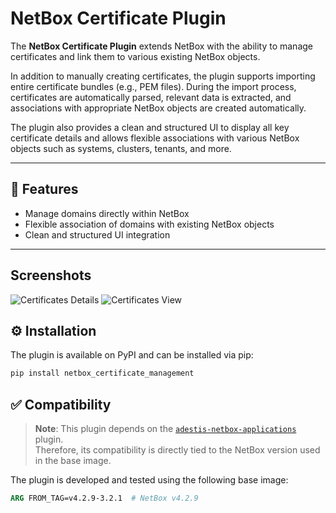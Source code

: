 # NetBox Certificate Plugin

The **NetBox Certificate Plugin** extends NetBox with the ability to manage certificates and link them to various existing NetBox objects.

In addition to manually creating certificates, the plugin supports importing entire certificate bundles (e.g., PEM files). During the import process, certificates are automatically parsed, relevant data is extracted, and associations with appropriate NetBox objects are created automatically.

The plugin also provides a clean and structured UI to display all key certificate details and allows flexible associations with various NetBox objects such as systems, clusters, tenants, and more.

---

## 🚀 Features

- Manage domains directly within NetBox
- Flexible association of domains with existing NetBox objects
- Clean and structured UI integration

---
## Screenshots

![Certificates Details](./certificate/img01.png)
![Certificates View](./certificate/img02.png)

## ⚙️ Installation

The plugin is available on PyPI and can be installed via pip:

```bash
pip install netbox_certificate_management
```

## ✅ Compatibility

> **Note**: This plugin depends on the [`adestis-netbox-applications`](https://pypi.org/project/adestis-netbox-applications/) plugin.  
> Therefore, its compatibility is directly tied to the NetBox version used in the base image.

The plugin is developed and tested using the following base image:

```dockerfile
ARG FROM_TAG=v4.2.9-3.2.1  # NetBox v4.2.9
```




